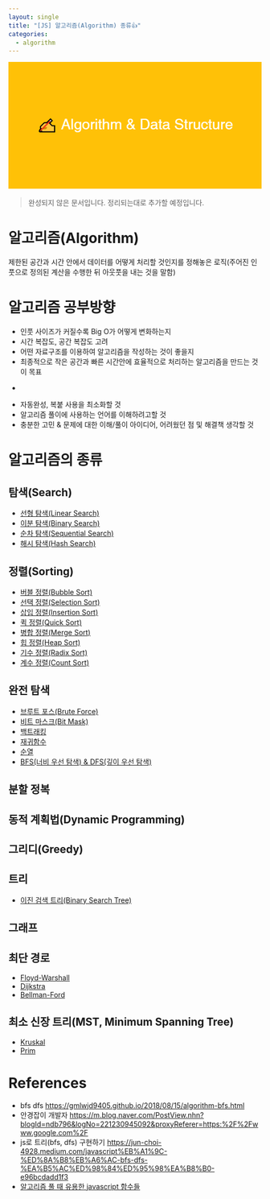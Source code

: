 ```yaml
---
layout: single
title: "[JS] 알고리즘(Algorithm) 종류👍"
categories:
  - algorithm
---
```


![image](/assets/img/Algorithm_Data_Structure.png)

> 완성되지 않은 문서입니다. 정리되는대로 추가할 예정입니다.

# 알고리즘(Algorithm)

제한된 공간과 시간 안에서 데이터를 어떻게 처리할 것인지를 정해놓은 로직(주어진 인풋으로 정의된 계산을 수행한 뒤 아웃풋을 내는 것을 말함)

# 알고리즘 공부방향

- 인풋 사이즈가 커질수록 Big O가 어떻게 변화하는지
- 시간 복잡도, 공간 복잡도 고려
- 어떤 자료구조를 이용하여 알고리즘을 작성하는 것이 좋을지
- 최종적으로 작은 공간과 빠른 시간안에 효율적으로 처리하는 알고리즘을 만드는 것이 목표

*

- 자동완성, 복붙 사용을 최소화할 것
- 알고리즘 풀이에 사용하는 언어를 이해하려고할 것
- 충분한 고민 & 문제에 대한 이해/풀이 아이디어, 어려웠던 점 및 해결책 생각할 것

# 알고리즘의 종류

## 탐색(Search)

- [선형 탐색(Linear Search)]()
- [이분 탐색(Binary Search)]()
- [순차 탐색(Sequential Search)]()
- [해시 탐색(Hash Search)]()

## 정렬(Sorting)

- [버블 정렬(Bubble Sort)](BubbleSort.md)
- [선택 정렬(Selection Sort)](.md)
- [삽입 정렬(Insertion Sort)](.md)
- [퀵 정렬(Quick Sort)](.md)
- [병합 정렬(Merge Sort)]()
- [힙 정렬(Heap Sort)]()
- [기수 정렬(Radix Sort)]()
- [계수 정렬(Count Sort)]()

## 완전 탐색

- [브루트 포스(Brute Force)]()
- [비트 마스크(Bit Mask)]()
- [백트래킹]()
- [재귀함수]()
- [순열]()
- [BFS(너비 우선 탐색) & DFS(깊이 우선 탐색)]()

## 분할 정복

## 동적 계획법(Dynamic Programming)

## 그리디(Greedy)

## 트리

- [이진 검색 트리(Binary Search Tree)]()

## 그래프

## 최단 경로

- [Floyd-Warshall]()
- [Dijkstra]()
- [Bellman-Ford]()

## 최소 신장 트리(MST, Minimum Spanning Tree)

- [Kruskal]()
- [Prim]()

# References

- bfs dfs <https://gmlwjd9405.github.io/2018/08/15/algorithm-bfs.html>
- 안경잡이 개발자 <https://m.blog.naver.com/PostView.nhn?blogId=ndb796&logNo=221230945092&proxyReferer=https:%2F%2Fwww.google.com%2F>
- js로 트리(bfs, dfs) 구현하기 <https://jun-choi-4928.medium.com/javascript%EB%A1%9C-%ED%8A%B8%EB%A6%AC-bfs-dfs-%EA%B5%AC%ED%98%84%ED%95%98%EA%B8%B0-e96bcdadd1f3>
- [알고리즘 풀 때 유용한 javascript 함수들](https://ithub.tistory.com/212)
